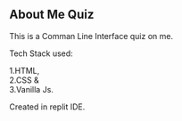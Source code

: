 ## About Me Quiz

This is a Comman Line Interface quiz on me.

Tech Stack used: <br>

1.HTML,<br>
2.CSS &<br>
3.Vanilla Js.<br>

Created in replit IDE.
